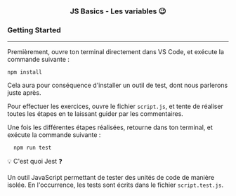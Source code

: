 # <h3 align="center">JS Basics - Les variables 😉</h3>

### Getting Started

---

Premièrement, ouvre ton terminal directement dans VS Code, et exécute la commande suivante :

```
npm install
```

Cela aura pour conséquence d'installer un outil de test, dont nous parlerons juste après.

Pour effectuer les exercices, ouvre le fichier `script.js`, et tente de réaliser toutes les étapes en te laissant guider par les commentaires.

Une fois les différentes étapes réalisées, retourne dans ton terminal, et exécute la commande suivante :

```
  npm run test
```

💡 C'est quoi Jest ❓

Un outil JavaScript permettant de tester des unités de code de manière isolée. En l'occurrence, les tests sont écrits dans le fichier `script.test.js`.
